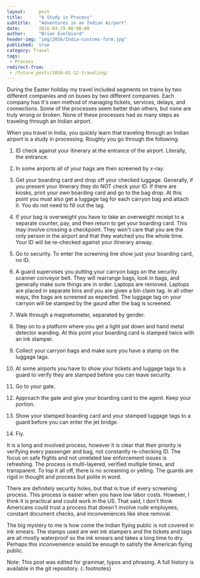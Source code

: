 ```yaml
---
layout:     post
title:      "A Study in Process"
subtitle:   "Adventures in an Indian Airport"
date:       2016-03-29 08:00:00
author:     "Brian Exelbierd"
header-img: "img/2016/India-customs-form.jpg"
published:  true
category: Travel
tags:
 - Process
redirect-from:
 - /future_posts/2016-01-12-traveling/
---
```


During the Easter holiday my travel included segments on trains by
two different companies and on buses by two different companies.
Each company has it's own method of managing tickets, services,
delays, and connections.  Some of the processes seem better than others,
but none are truly wrong or broken.  None of these processes had as many
steps as traveling through an Indian airport.

When you travel in India, you quickly learn that traveling  through
an Indian airport is a study in processing. Roughly you go through
the following:

1. ID check against your itinerary at the entrance of the airport.
   Literally, the entrance.

2. In some airports all of your bags are then screened by x-ray.

3. Get your boarding card and drop off your checked luggage.
   Generally, if you present your itinerary they do NOT check your
   ID.  If there are kiosks, print your own boarding card and go
   to the bag drop.  At this point you must also get a luggage tag
   for each carryon bag and attach it. You do not need to fill out
   the tag.

4. If your bag is overweight you have to take an overweight receipt
   to a separate counter, pay, and then return to get your boarding
   card. This may involve crossing a checkpoint.  They won't care
   that you are the only person in the airport and that they watched
   you the whole time.  Your ID will be re-checked against your itinerary
   anway.

5. Go to security. To enter the screening line show just your
   boarding card, no ID.

6. A guard supervises you putting your carryon bags on the security
   scanner conveyor belt.  They will rearrange bags, look in bags, and
   generally make sure things are in order.  Laptops are removed.
   Laptops are placed in separate bins and you are given a bin claim
   tag.  In all other ways, the bags are screened as expected.  The
   luggage tag on your carryon will be stamped by the gaurd after the
   bag is screened.

7. Walk through a magnetometer, separated by gender. 

8. Step on to a platform where you get a light pat down and hand
   metal detector wanding. At this point your boarding card is stamped
   twice with an ink stamper.

9. Collect your carryon bags and make sure you have a stamp on the
   luggage tags.

10. At some airports you have to show your tickets and luggage tags
    to a guard to verify they are stamped before you can leave
    security.

11. Go to your gate. 

12. Approach the gate and give your boarding card to the agent.
    Keep your portion.

13. Show your stamped boarding card and your stamped luggage tags
    to a guard before you can enter the jet bridge.

14. Fly. 

It is a long and involved process, however it is clear that their
priority is verifying every passenger and bag, not constantly
re-checking ID. The focus on safe flights and not unrelated law
enforcement issues is refreshing. The process is multi-layered,
verified multiple times, and transparent. To top it all off, there
is no screaming or yelling. The guards are rigid in thought and
process but polite in word.

There are definitely security holes, but that is true of every
screening process. This process is easier when you have low labor
costs. However, I think it is practical and could work in the US.
That said, I don't think Americans could trust a process that doesn't
involve rude employees, constant document checks, and inconveniences
like shoe removal.

The big mystery to me is how come the Indian flying public is not
covered in ink smears.  The stamps used are wet ink stampers and
the tickets and tags are all mostly waterproof so the ink smears
and takes a long time to dry.  Perhaps this inconvenience would be
enough to satisfy the American flying public.

Note: This post was edited for grammar, typos and phrasing.  A full history is available in the git repository.
{:.footnotes}
